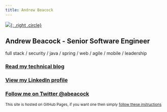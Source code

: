 ```yaml
---
title: Andrew Beacock
---
```


[![](https://2.bp.blogspot.com/-yfhWdRvgDZg/XSiGQxV8eQI/AAAAAAAABXg/OStuc9j2LXYlfORn2FALrcJRqFz3cnuPgCK4BGAYYCw/s113-pf/buddy-icon-cropped.png){: .right .circle}](/)

## Andrew Beacock - Senior Software Engineer
full stack / security / java / spring / web / agile / mobile / leadership

### [Read my technical blog](https://blog.andrewbeacock.com)

### [View my LinkedIn profile](https://www.linkedin.com/in/andrewbeacock/)

### [Follow me on Twitter @abeacock](https://twitter.com/abeacock)

<small>This site is hosted on GitHub Pages, if you want one then simply [follow these instructions](https://pages.github.com/)</small>